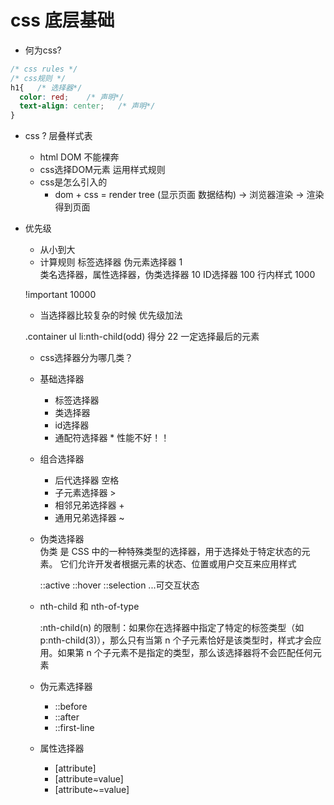 # css 底层基础

- 何为css?
```CSS
/* css rules */
/* css规则 */
h1{   /* 选择器*/
  color: red;    /* 声明*/
  text-align: center;   /* 声明*/
}
```

- css ? 层叠样式表 
    - html DOM 不能裸奔
    - css选择DOM元素 运用样式规则
    - css是怎么引入的
        -  dom + css = render tree (显示页面 数据结构)
        -> 浏览器渲染 -> 渲染得到页面


- 优先级
    - 从小到大
    - 计算规则
    标签选择器 伪元素选择器  1  
    类名选择器，属性选择器，伪类选择器 10 
    ID选择器 100 
    行内样式 1000

    !important 10000

    - 当选择器比较复杂的时候  优先级加法

    .container ul li:nth-child(odd)   得分 22
    一定选择最后的元素 

   

    - css选择器分为哪几类？
     - 基础选择器
        - 标签选择器
        - 类选择器
        - id选择器
        - 通配符选择器  * 性能不好！！
     - 组合选择器
        - 后代选择器   空格
        - 子元素选择器  >
        - 相邻兄弟选择器    +
        - 通用兄弟选择器    ~
     - 伪类选择器   
       伪类 是 CSS 中的一种特殊类型的选择器，用于选择处于特定状态的元素。
       它们允许开发者根据元素的状态、位置或用户交互来应用样式

       ::active  ::hover ::selection   ...可交互状态

     - nth-child 和 nth-of-type

       :nth-child(n) 的限制：如果你在选择器中指定了特定的标签类型（如 p:nth-child(3)），那么只有当第 n 个子元素恰好是该类型时，样式才会应用。如果第 n 个子元素不是指定的类型，那么该选择器将不会匹配任何元素


    - 伪元素选择器
        - ::before
        - ::after
        - ::first-line
    - 属性选择器
        - [attribute]
        - [attribute=value]
        - [attribute~=value]
    